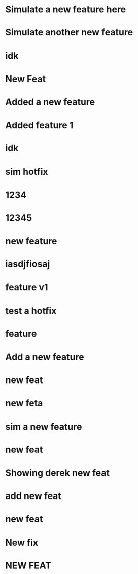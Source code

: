 # Simulate a new feature here

# Simulate another new feature

# idk

# New Feat

# Added a new feature

# Added feature 1

# idk

# sim hotfix

# 1234

# 12345

# new feature

# iasdjfiosaj

# feature v1

# test a hotfix

# feature

# Add a new feature

# new feat

# new feta

# sim a new feature

# new feat

# Showing derek new feat

# add new feat

# new feat

# New fix

# NEW FEAT
